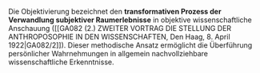 
Die Objektivierung bezeichnet den **transformativen Prozess der Verwandlung subjektiver Raumerlebnisse** in objektive wissenschaftliche Anschauung ([[GA082 (2.) ZWEITER VORTRAG DIE STELLUNG DER ANTHROPOSOPHIE IN DEN WISSENSCHAFTEN, Den Haag, 8. April 1922|GA082/2]]). Dieser methodische Ansatz ermöglicht die Überführung persönlicher Wahrnehmungen in allgemein nachvollziehbare wissenschaftliche Erkenntnisse.

